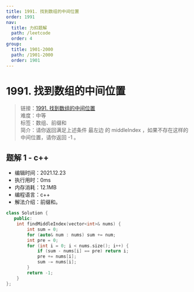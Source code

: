 ```yaml
---
title: 1991. 找到数组的中间位置
order: 1991
nav:
  title: 力扣题解
  path: /leetcode
  order: 4
group:
  title: 1901-2000
  path: /1901-2000
  order: 1901
---
```


# 1991. 找到数组的中间位置

> 链接：[1991. 找到数组的中间位置](https://leetcode-cn.com/problems/find-the-middle-index-in-array/)  
> 难度：中等  
> 标签：数组、前缀和  
> 简介：请你返回满足上述条件 最左边 的 middleIndex ，如果不存在这样的中间位置，请你返回 -1 。

## 题解 1 - c++

- 编辑时间：2021.12.23
- 执行用时：0ms
- 内存消耗：12.1MB
- 编程语言：c++
- 解法介绍：前缀和。

```c++
class Solution {
   public:
    int findMiddleIndex(vector<int>& nums) {
        int sum = 0;
        for (auto& num : nums) sum += num;
        int pre = 0;
        for (int i = 0; i < nums.size(); i++) {
            if (sum - nums[i] == pre) return i;
            pre += nums[i];
            sum -= nums[i];
        }
        return -1;
    }
};
```
